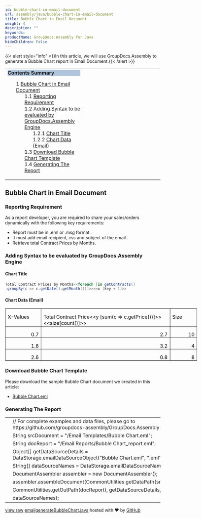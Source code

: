 ```yaml
---
id: bubble-chart-in-email-document
url: assembly/java/bubble-chart-in-email-document
title: Bubble Chart in Email Document
weight: 4
description: ""
keywords: 
productName: GroupDocs.Assembly for Java
hideChildren: False
---
```

{{< alert style="info" >}}In this article, we will use GroupDocs.Assembly to generate a Bubble Chart report in Email Document.{{< /alert >}}

<table class="sectionMacro" border="0" cellpadding="5" cellspacing="0" width="100%"><tbody><tr><td valign="top" width="50%"><div class="panel" style="border-top-width: 1px; border-right-width: 1px; border-bottom-width: 1px; border-left-width: 1px;"><div class="panelHeader" style="border-bottom-width: 1px; background-color: rgb(176, 196, 222);"><b>Contents Summary</b></div><div class="panelContent"><style type="text/css">div.rbtoc1590607144634 { padding-top: 0px; padding-right: 0px; padding-bottom: 0px; padding-left: 0px; }div.rbtoc1590607144634 ul { list-style-type: none; list-style-image: none; margin-left: 0px; }div.rbtoc1590607144634 li { margin-left: 0px; padding-left: 0px; }</style><div class="toc rbtoc1590607144634"><ul class="toc-indentation"><li><span class="TOCOutline">1</span> <a href="#BubbleChartinEmailDocument-BubbleChartinEmailDocument">Bubble Chart in Email Document</a><ul class="toc-indentation"><li><span class="TOCOutline">1.1</span> <a href="#BubbleChartinEmailDocument-ReportingRequirement">Reporting Requirement</a></li><li><span class="TOCOutline">1.2</span> <a href="#BubbleChartinEmailDocument-AddingSyntaxtobeevaluatedbyGroupDocs.AssemblyEngine">Adding Syntax to be evaluated by GroupDocs.Assembly Engine</a><ul class="toc-indentation"><li><span class="TOCOutline">1.2.1</span> <a href="#BubbleChartinEmailDocument-ChartTitle">Chart Title</a></li><li><span class="TOCOutline">1.2.2</span> <a href="#BubbleChartinEmailDocument-ChartData(Email)">Chart Data (Email)</a></li></ul></li><li><span class="TOCOutline">1.3</span> <a href="#BubbleChartinEmailDocument-DownloadBubbleChartTemplate">Download Bubble Chart Template</a></li><li><span class="TOCOutline">1.4</span> <a href="#BubbleChartinEmailDocument-GeneratingTheReport">Generating The Report</a></li></ul></li></ul></div></div></div></td><td valign="top" width="15%"></td><td valign="top" width="35%"></td></tr></tbody></table>

## Bubble Chart in Email Document

### Reporting Requirement

As a report developer, you are required to share your sales/orders dynamically with the following key requirements:

*   Report must be in .eml or .msg format.
*   It must add email recipient, css and subject of the email.
*   Retrieve total Contract Prices by Months.

### Adding Syntax to be evaluated by GroupDocs.Assembly Engine

#### Chart Title

```csharp
Total Contract Prices by Months<<foreach [in getContracts()
.groupBy(c => c.getDate().getMonth())]>><<x [key + 1]>>

```

#### Chart Data (Email)

<table border="1" cellspacing="0" cellpadding="0" width="623" style="width: 467.5pt; border-collapse: collapse; border-top-color: initial; border-top-style: none; border-top-width: initial; border-right-color: initial; border-right-style: none; border-right-width: initial; border-bottom-color: initial; border-bottom-style: none; border-bottom-width: initial; border-left-color: initial; border-left-style: none; border-left-width: initial;"><tbody><tr><td width="108" valign="top" style="width: 80.75pt; border-top-color: windowtext; border-top-style: solid; border-top-width: 1pt; border-right-color: windowtext; border-right-style: solid; border-right-width: 1pt; border-bottom-color: windowtext; border-bottom-style: solid; border-bottom-width: 1pt; border-left-color: windowtext; border-left-style: solid; border-left-width: 1pt; padding-top: 0in; padding-right: 5.4pt; padding-bottom: 0in; padding-left: 5.4pt;"><p style="margin-bottom: 0.0001pt; line-height: normal;"><span style="color: black;">X-Values</span></p></td><td width="438" valign="top" style="width: 328.5pt; border-top-color: windowtext; border-top-style: solid; border-top-width: 1pt; border-right-color: windowtext; border-right-style: solid; border-right-width: 1pt; border-bottom-color: windowtext; border-bottom-style: solid; border-bottom-width: 1pt; border-left-color: initial; border-left-style: none; border-left-width: initial; padding-top: 0in; padding-right: 5.4pt; padding-bottom: 0in; padding-left: 5.4pt;"><p style="margin-bottom: 0.0001pt; line-height: normal;"><span style="color: black;">Total Contract Price&lt;&lt;y [sum(c =&gt; c.getPrice())]&gt;&gt;&lt;&lt;size[count()]&gt;&gt;</span></p></td><td width="78" valign="top" style="width: 58.25pt; border-top-color: windowtext; border-top-style: solid; border-top-width: 1pt; border-right-color: windowtext; border-right-style: solid; border-right-width: 1pt; border-bottom-color: windowtext; border-bottom-style: solid; border-bottom-width: 1pt; border-left-color: initial; border-left-style: none; border-left-width: initial; padding-top: 0in; padding-right: 5.4pt; padding-bottom: 0in; padding-left: 5.4pt;"><p style="margin-bottom: 0.0001pt; line-height: normal;"><span style="color: black;">Size</span></p></td></tr><tr><td width="108" valign="top" style="width: 80.75pt; border-top-color: initial; border-top-style: none; border-top-width: initial; border-right-color: windowtext; border-right-style: solid; border-right-width: 1pt; border-bottom-color: windowtext; border-bottom-style: solid; border-bottom-width: 1pt; border-left-color: windowtext; border-left-style: solid; border-left-width: 1pt; padding-top: 0in; padding-right: 5.4pt; padding-bottom: 0in; padding-left: 5.4pt;"><p align="right" style="margin-bottom: 0.0001pt; text-align: right; line-height: normal;"><span style="color: black;">0.7</span></p></td><td width="438" valign="top" style="width: 328.5pt; border-top-color: initial; border-top-style: none; border-top-width: initial; border-left-color: initial; border-left-style: none; border-left-width: initial; border-bottom-color: windowtext; border-bottom-style: solid; border-bottom-width: 1pt; border-right-color: windowtext; border-right-style: solid; border-right-width: 1pt; padding-top: 0in; padding-right: 5.4pt; padding-bottom: 0in; padding-left: 5.4pt;"><p align="right" style="margin-bottom: 0.0001pt; text-align: right; line-height: normal;"><span style="color: black;">2.7</span></p></td><td width="78" valign="top" style="width: 58.25pt; border-top-color: initial; border-top-style: none; border-top-width: initial; border-left-color: initial; border-left-style: none; border-left-width: initial; border-bottom-color: windowtext; border-bottom-style: solid; border-bottom-width: 1pt; border-right-color: windowtext; border-right-style: solid; border-right-width: 1pt; padding-top: 0in; padding-right: 5.4pt; padding-bottom: 0in; padding-left: 5.4pt;"><p align="right" style="margin-bottom: 0.0001pt; text-align: right; line-height: normal;"><span style="color: black;">10</span></p></td></tr><tr><td width="108" valign="top" style="width: 80.75pt; border-top-color: initial; border-top-style: none; border-top-width: initial; border-right-color: windowtext; border-right-style: solid; border-right-width: 1pt; border-bottom-color: windowtext; border-bottom-style: solid; border-bottom-width: 1pt; border-left-color: windowtext; border-left-style: solid; border-left-width: 1pt; padding-top: 0in; padding-right: 5.4pt; padding-bottom: 0in; padding-left: 5.4pt;"><p align="right" style="margin-bottom: 0.0001pt; text-align: right; line-height: normal;"><span style="color: black;">1.8</span></p></td><td width="438" valign="top" style="width: 328.5pt; border-top-color: initial; border-top-style: none; border-top-width: initial; border-left-color: initial; border-left-style: none; border-left-width: initial; border-bottom-color: windowtext; border-bottom-style: solid; border-bottom-width: 1pt; border-right-color: windowtext; border-right-style: solid; border-right-width: 1pt; padding-top: 0in; padding-right: 5.4pt; padding-bottom: 0in; padding-left: 5.4pt;"><p align="right" style="margin-bottom: 0.0001pt; text-align: right; line-height: normal;"><span style="color: black;">3.2</span></p></td><td width="78" valign="top" style="width: 58.25pt; border-top-color: initial; border-top-style: none; border-top-width: initial; border-left-color: initial; border-left-style: none; border-left-width: initial; border-bottom-color: windowtext; border-bottom-style: solid; border-bottom-width: 1pt; border-right-color: windowtext; border-right-style: solid; border-right-width: 1pt; padding-top: 0in; padding-right: 5.4pt; padding-bottom: 0in; padding-left: 5.4pt;"><p align="right" style="margin-bottom: 0.0001pt; text-align: right; line-height: normal;"><span style="color: black;">4</span></p></td></tr><tr><td width="108" valign="top" style="width: 80.75pt; border-top-color: initial; border-top-style: none; border-top-width: initial; border-right-color: windowtext; border-right-style: solid; border-right-width: 1pt; border-bottom-color: windowtext; border-bottom-style: solid; border-bottom-width: 1pt; border-left-color: windowtext; border-left-style: solid; border-left-width: 1pt; padding-top: 0in; padding-right: 5.4pt; padding-bottom: 0in; padding-left: 5.4pt;"><p align="right" style="margin-bottom: 0.0001pt; text-align: right; line-height: normal;"><span style="color: black;">2.6</span></p></td><td width="438" valign="top" style="width: 328.5pt; border-top-color: initial; border-top-style: none; border-top-width: initial; border-left-color: initial; border-left-style: none; border-left-width: initial; border-bottom-color: windowtext; border-bottom-style: solid; border-bottom-width: 1pt; border-right-color: windowtext; border-right-style: solid; border-right-width: 1pt; padding-top: 0in; padding-right: 5.4pt; padding-bottom: 0in; padding-left: 5.4pt;"><p align="right" style="margin-bottom: 0.0001pt; text-align: right; line-height: normal;"><span style="color: black;">0.8</span></p></td><td width="78" valign="top" style="width: 58.25pt; border-top-color: initial; border-top-style: none; border-top-width: initial; border-left-color: initial; border-left-style: none; border-left-width: initial; border-bottom-color: windowtext; border-bottom-style: solid; border-bottom-width: 1pt; border-right-color: windowtext; border-right-style: solid; border-right-width: 1pt; padding-top: 0in; padding-right: 5.4pt; padding-bottom: 0in; padding-left: 5.4pt;"><p align="right" style="margin-bottom: 0.0001pt; text-align: right; line-height: normal;"><span style="color: black;">8</span></p></td></tr></tbody></table>

### Download Bubble Chart Template

Please download the sample Bubble Chart document we created in this article:

*   [Bubble Chart.eml](https://raw.githubusercontent.com/groupdocs-assembly/GroupDocs.Assembly-for-Java/master/Examples/GroupDocs.Assembly.Examples.Java/Data/Storage/Email%20Templates/Bulleted%20List.eml?raw=true)

### Generating The Report

<table class="highlight tab-size js-file-line-container" data-tab-size="8" data-paste-markdown-skip=""><tbody><tr><td id="file-emailgeneratebubblechart-java-L1" class="blob-num js-line-number" data-line-number="1"></td><td id="file-emailgeneratebubblechart-java-LC1" class="blob-code blob-code-inner js-file-line"><span class="pl-c"><span class="pl-c">//</span> For complete examples and data files, please go to https://github.com/groupdocs-assembly/GroupDocs.Assembly-for-Java</span></td></tr><tr><td id="file-emailgeneratebubblechart-java-L2" class="blob-num js-line-number" data-line-number="2"></td><td id="file-emailgeneratebubblechart-java-LC2" class="blob-code blob-code-inner js-file-line"><span class="pl-smi">String</span> srcDocument <span class="pl-k">=</span> <span class="pl-s"><span class="pl-pds">"</span>/Email Templates/Bubble Chart.eml<span class="pl-pds">"</span></span>;</td></tr><tr><td id="file-emailgeneratebubblechart-java-L3" class="blob-num js-line-number" data-line-number="3"></td><td id="file-emailgeneratebubblechart-java-LC3" class="blob-code blob-code-inner js-file-line"><span class="pl-smi">String</span> docReport <span class="pl-k">=</span> <span class="pl-s"><span class="pl-pds">"</span>/Email Reports/Bubble Chart_report.eml<span class="pl-pds">"</span></span>;</td></tr><tr><td id="file-emailgeneratebubblechart-java-L4" class="blob-num js-line-number" data-line-number="4"></td><td id="file-emailgeneratebubblechart-java-LC4" class="blob-code blob-code-inner js-file-line"><span class="pl-k">Object</span>[] getDataSourceDetails <span class="pl-k">=</span> <span class="pl-smi">DataStorage</span><span class="pl-k">.</span>emailDataSourceObject(<span class="pl-s"><span class="pl-pds">"</span>Bubble Chart.eml<span class="pl-pds">"</span></span>, <span class="pl-s"><span class="pl-pds">"</span>.eml<span class="pl-pds">"</span></span>);</td></tr><tr><td id="file-emailgeneratebubblechart-java-L5" class="blob-num js-line-number" data-line-number="5"></td><td id="file-emailgeneratebubblechart-java-LC5" class="blob-code blob-code-inner js-file-line"><span class="pl-k">String</span>[] dataSourceNames <span class="pl-k">=</span> <span class="pl-smi">DataStorage</span><span class="pl-k">.</span>emailDataSourceName(<span class="pl-s"><span class="pl-pds">"</span>.eml<span class="pl-pds">"</span></span>);</td></tr><tr><td id="file-emailgeneratebubblechart-java-L6" class="blob-num js-line-number" data-line-number="6"></td><td id="file-emailgeneratebubblechart-java-LC6" class="blob-code blob-code-inner js-file-line"><span class="pl-smi">DocumentAssembler</span> assembler <span class="pl-k">=</span> <span class="pl-k">new</span> <span class="pl-smi">DocumentAssembler</span>();</td></tr><tr><td id="file-emailgeneratebubblechart-java-L7" class="blob-num js-line-number" data-line-number="7"></td><td id="file-emailgeneratebubblechart-java-LC7" class="blob-code blob-code-inner js-file-line">assembler<span class="pl-k">.</span>assembleDocument(<span class="pl-smi">CommonUtilities</span><span class="pl-k">.</span>getDataPath(srcDocument),</td></tr><tr><td id="file-emailgeneratebubblechart-java-L8" class="blob-num js-line-number" data-line-number="8"></td><td id="file-emailgeneratebubblechart-java-LC8" class="blob-code blob-code-inner js-file-line"><span class="pl-smi">CommonUtilities</span><span class="pl-k">.</span>getOutPath(docReport), getDataSourceDetails,</td></tr><tr><td id="file-emailgeneratebubblechart-java-L9" class="blob-num js-line-number" data-line-number="9"></td><td id="file-emailgeneratebubblechart-java-LC9" class="blob-code blob-code-inner js-file-line">dataSourceNames);</td></tr></tbody></table>

[view raw](https://gist.github.com/samicheemagroupdocs/0e138fdf3c9c28d86864c9d5256d62d5/raw/648ffea538d01ae443219b2d11b2e1e3741a24ee/emailgenerateBubbleChart.java) [emailgenerateBubbleChart.java](https://gist.github.com/samicheemagroupdocs/0e138fdf3c9c28d86864c9d5256d62d5#file-emailgeneratebubblechart-java) hosted with ❤ by [GitHub](https://github.com)
